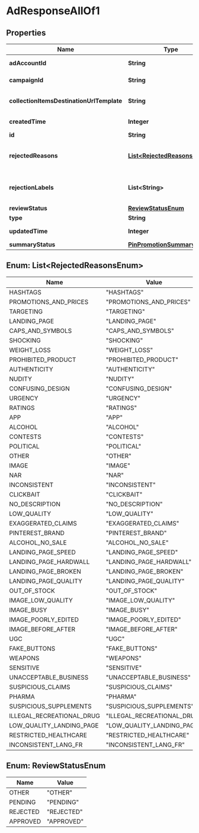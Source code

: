 

# AdResponseAllOf1


## Properties

Name | Type | Description | Notes
------------ | ------------- | ------------- | -------------
**adAccountId** | **String** | The ID of the advertiser that this ad belongs to. |  [optional]
**campaignId** | **String** | ID of the ad campaign that contains this ad. |  [optional]
**collectionItemsDestinationUrlTemplate** | **String** | Destination URL template for all items within a collections drawer. |  [optional]
**createdTime** | **Integer** | Pin creation time. Unix timestamp in seconds. |  [optional]
**id** | **String** | The ID of this ad. |  [optional]
**rejectedReasons** | [**List&lt;RejectedReasonsEnum&gt;**](#List&lt;RejectedReasonsEnum&gt;) | Enum reason why the pin was rejected. Returned if &lt;code&gt;review_status&lt;/code&gt; is \&quot;REJECTED\&quot;. |  [optional]
**rejectionLabels** | **List&lt;String&gt;** | Text reason why the pin was rejected. Returned if &lt;code&gt;review_status&lt;/code&gt; is \&quot;REJECTED\&quot;. |  [optional]
**reviewStatus** | [**ReviewStatusEnum**](#ReviewStatusEnum) | Ad review status |  [optional]
**type** | **String** | Always \&quot;ad\&quot;. |  [optional]
**updatedTime** | **Integer** | Last update time. Unix timestamp in seconds. |  [optional]
**summaryStatus** | [**PinPromotionSummaryStatus**](PinPromotionSummaryStatus.md) | Ad summary status |  [optional]



## Enum: List&lt;RejectedReasonsEnum&gt;

Name | Value
---- | -----
HASHTAGS | &quot;HASHTAGS&quot;
PROMOTIONS_AND_PRICES | &quot;PROMOTIONS_AND_PRICES&quot;
TARGETING | &quot;TARGETING&quot;
LANDING_PAGE | &quot;LANDING_PAGE&quot;
CAPS_AND_SYMBOLS | &quot;CAPS_AND_SYMBOLS&quot;
SHOCKING | &quot;SHOCKING&quot;
WEIGHT_LOSS | &quot;WEIGHT_LOSS&quot;
PROHIBITED_PRODUCT | &quot;PROHIBITED_PRODUCT&quot;
AUTHENTICITY | &quot;AUTHENTICITY&quot;
NUDITY | &quot;NUDITY&quot;
CONFUSING_DESIGN | &quot;CONFUSING_DESIGN&quot;
URGENCY | &quot;URGENCY&quot;
RATINGS | &quot;RATINGS&quot;
APP | &quot;APP&quot;
ALCOHOL | &quot;ALCOHOL&quot;
CONTESTS | &quot;CONTESTS&quot;
POLITICAL | &quot;POLITICAL&quot;
OTHER | &quot;OTHER&quot;
IMAGE | &quot;IMAGE&quot;
NAR | &quot;NAR&quot;
INCONSISTENT | &quot;INCONSISTENT&quot;
CLICKBAIT | &quot;CLICKBAIT&quot;
NO_DESCRIPTION | &quot;NO_DESCRIPTION&quot;
LOW_QUALITY | &quot;LOW_QUALITY&quot;
EXAGGERATED_CLAIMS | &quot;EXAGGERATED_CLAIMS&quot;
PINTEREST_BRAND | &quot;PINTEREST_BRAND&quot;
ALCOHOL_NO_SALE | &quot;ALCOHOL_NO_SALE&quot;
LANDING_PAGE_SPEED | &quot;LANDING_PAGE_SPEED&quot;
LANDING_PAGE_HARDWALL | &quot;LANDING_PAGE_HARDWALL&quot;
LANDING_PAGE_BROKEN | &quot;LANDING_PAGE_BROKEN&quot;
LANDING_PAGE_QUALITY | &quot;LANDING_PAGE_QUALITY&quot;
OUT_OF_STOCK | &quot;OUT_OF_STOCK&quot;
IMAGE_LOW_QUALITY | &quot;IMAGE_LOW_QUALITY&quot;
IMAGE_BUSY | &quot;IMAGE_BUSY&quot;
IMAGE_POORLY_EDITED | &quot;IMAGE_POORLY_EDITED&quot;
IMAGE_BEFORE_AFTER | &quot;IMAGE_BEFORE_AFTER&quot;
UGC | &quot;UGC&quot;
FAKE_BUTTONS | &quot;FAKE_BUTTONS&quot;
WEAPONS | &quot;WEAPONS&quot;
SENSITIVE | &quot;SENSITIVE&quot;
UNACCEPTABLE_BUSINESS | &quot;UNACCEPTABLE_BUSINESS&quot;
SUSPICIOUS_CLAIMS | &quot;SUSPICIOUS_CLAIMS&quot;
PHARMA | &quot;PHARMA&quot;
SUSPICIOUS_SUPPLEMENTS | &quot;SUSPICIOUS_SUPPLEMENTS&quot;
ILLEGAL_RECREATIONAL_DRUG | &quot;ILLEGAL_RECREATIONAL_DRUG&quot;
LOW_QUALITY_LANDING_PAGE | &quot;LOW_QUALITY_LANDING_PAGE&quot;
RESTRICTED_HEALTHCARE | &quot;RESTRICTED_HEALTHCARE&quot;
INCONSISTENT_LANG_FR | &quot;INCONSISTENT_LANG_FR&quot;



## Enum: ReviewStatusEnum

Name | Value
---- | -----
OTHER | &quot;OTHER&quot;
PENDING | &quot;PENDING&quot;
REJECTED | &quot;REJECTED&quot;
APPROVED | &quot;APPROVED&quot;



